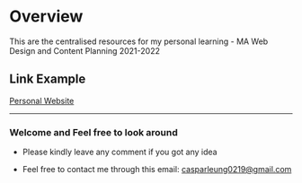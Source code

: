 # Overview 

This are the centralised resources for my personal learning - MA Web Design and Content Planning 2021-2022

## Link Example
[Personal Website](https://www.curiositydriven.uk)

---

### Welcome and Feel free to look around

* Please kindly leave any comment if you got any idea

* Feel free to contact me through this email: casparleung0219@gmail.com